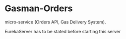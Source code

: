 # Gasman-Orders
micro-service (Orders API, Gas Delivery System).

EurekaServer has to be stated before starting this server
